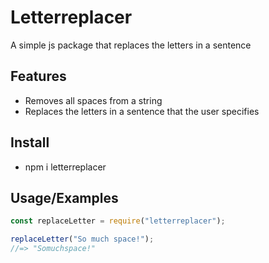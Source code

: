 
# Letterreplacer

A simple js package that replaces the letters in a sentence

## Features
- Removes all spaces from a string
- Replaces the letters in a sentence that the user specifies

## Install
- npm i letterreplacer

## Usage/Examples

```javascript
const replaceLetter = require("letterreplacer");

replaceLetter("So much space!");
//=> "Somuchspace!"
```
